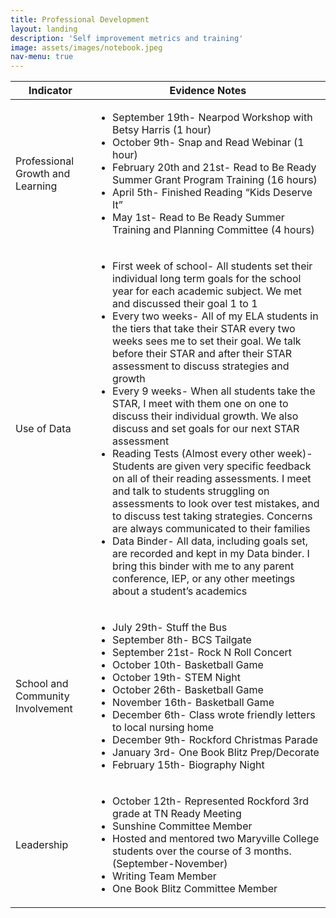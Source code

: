 ```yaml
---
title: Professional Development
layout: landing
description: 'Self improvement metrics and training'
image: assets/images/notebook.jpeg
nav-menu: true
---
```


<!-- Main -->
<div id="main" class="alt">

<!-- One -->
<section id="one">
	<div class="inner">

<table>
	<thead>
		<tr>
			<th>Indicator</th>
			<th>Evidence Notes</th>
		</tr>
	</thead>
	<tbody>
		<tr>
			<td>Professional Growth and Learning</td>
			<td>
			<ul>
				<li>September 19th- Nearpod Workshop with Betsy Harris (1 hour)</li>
				<li>October 9th- Snap and Read Webinar (1 hour)</li>
				<li>February 20th and 21st- Read to Be Ready Summer Grant Program Training (16 hours)</li>
				<li>April 5th- Finished Reading “Kids Deserve It”</li>
				<li>May 1st- Read to Be Ready Summer Training and Planning Committee (4 hours)</li>
			</ul>
			</td>
		</tr>
		<tr>
			<td>Use of Data</td>
			<td>
			<ul>
				<li>First week of school- All students set their individual long term goals for the school year for each academic subject. We met and discussed their goal 1 to 1</li>
				<li>Every two weeks- All of my ELA students in the tiers that take their STAR every two weeks sees me to set their goal. We talk before their STAR and after their STAR assessment to discuss strategies and growth</li>
				<li>Every 9 weeks- When all students take the STAR, I meet with them one on one to discuss their individual growth. We also discuss and set goals for our next STAR assessment</li>
				<li>Reading Tests (Almost every other week)- Students are given very specific feedback on all of their reading assessments. I meet and talk to students struggling on assessments to look over test mistakes, and to discuss test taking strategies. Concerns are always communicated to their families</li>
				<li>Data Binder- All data, including goals set, are recorded and kept in my Data binder. I bring this binder with me to any parent conference, IEP, or any other meetings about a student’s academics</li>
			</ul>
			</td>
		</tr>
		<tr>
			<td>School  and Community Involvement</td>
			<td>
			<ul>
				<li>July 29th- Stuff the Bus</li>
				<li>September 8th- BCS Tailgate</li>
				<li>September 21st- Rock N Roll Concert</li>
				<li>October 10th- Basketball Game</li>
				<li>October 19th- STEM Night</li>
				<li>October 26th- Basketball Game</li>
				<li>November 16th- Basketball Game</li>
				<li>December 6th- Class wrote friendly letters to local nursing home</li>
				<li>December 9th- Rockford Christmas Parade</li>
				<li>January 3rd- One Book Blitz Prep/Decorate</li>
				<li>February 15th- Biography Night</li>
			</ul>
			</td>
		</tr>
		<tr>
			<td>Leadership</td>
			<td>
			<ul>
				<li>October 12th- Represented Rockford 3rd grade at TN Ready Meeting</li>
				<li>Sunshine Committee Member</li>
				<li>Hosted and mentored two Maryville College students over the course of 3  months. (September-November)</li>
				<li>Writing Team Member</li>
				<li>One Book Blitz Committee Member</li>
			</ul>
			</td>
		</tr>
	</tbody>

</table>

</div>
</section>
</div>